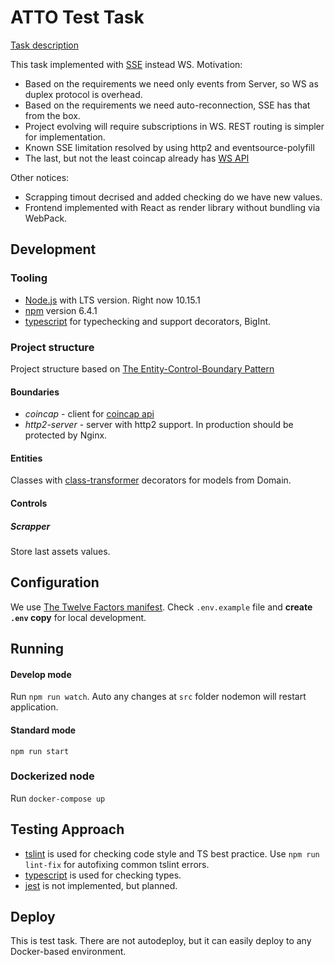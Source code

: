 # ATTO Test Task

[Task description](docs/Full%20Stack%20JavaScript%20Test.pdf)

This task implemented with [SSE](https://developer.mozilla.org/en-US/docs/Web/API/Server-sent_events/Using_server-sent_events) instead WS. Motivation:
- Based on the requirements we need only events from Server, so WS as duplex protocol is overhead.  
- Based on the requirements we need auto-reconnection, SSE has that from the box.
- Project evolving will require subscriptions in WS. REST routing is simpler for implementation.
- Known SSE limitation resolved by using http2 and eventsource-polyfill
- The last, but not the least coincap already has [WS API](https://docs.coincap.io/#37dcec0b-1f7b-4d98-b152-0217a6798058)

Other notices:
- Scrapping timout decrised and added checking do we have new values.
- Frontend implemented with React as render library without bundling via WebPack.

## Development

### Tooling

- [Node.js](https://nodejs.org/en/) with LTS version. Right now 10.15.1
- [npm](https://docs.npmjs.com/about-npm/) version 6.4.1
- [typescript](https://www.typescriptlang.org/) for typechecking and support decorators, BigInt. 

### Project structure

Project structure based on [The Entity-Control-Boundary Pattern](http://www.cs.sjsu.edu/~pearce/modules/patterns/enterprise/ecb/ecb.htm)

#### Boundaries
- *coincap* - client for [coincap api](https://docs.coincap.io/)
- *http2-server* - server with http2 support. In production should be protected by Nginx.

#### Entities
Classes with [class-transformer](https://github.com/typestack/class-transformer) decorators for models from Domain.

#### Controls

##### Scrapper

Store last assets values.

## Configuration

We use [The Twelve Factors manifest](https://12factor.net). Check `.env.example` file and **create `.env` copy** for local development.

## Running

#### Develop mode
Run `npm run watch`. Auto any changes at `src` folder nodemon will restart application.

#### Standard mode
`npm run start`

### Dockerized node
Run `docker-compose up`

## Testing Approach

- [tslint](https://palantir.github.io/tslint/) is used for checking code style and TS best practice. Use `npm run lint-fix` for autofixing common tslint errors.
- [typescript](https://www.typescriptlang.org/) is used for checking types.
- [jest](https://facebook.github.io/jest/) is not implemented, but planned.

## Deploy

This is test task. There are not autodeploy, but it can easily deploy to any Docker-based environment.
